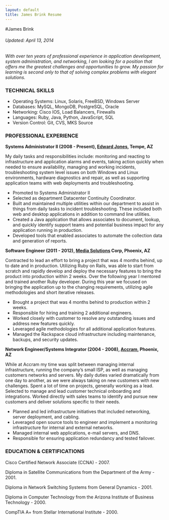 ```yaml
---
layout: default
title: James Brink Resume
---
```


#James Brink
###### Updated: April 13, 2014

_With over ten years of professional experience in application development,  system administration, and networking, I am looking for a position that offers me the greatest challenges and opportunities to grow.  My passion for learning is second only to that of solving complex problems with elegant solutions._

### TECHNICAL SKILLS

+ Operating Systems: Linux, Solaris, FreeBSD, Windows Server
+ Databases: MySQL, MongoDB, PostgreSQL, Oracle
+ Networking: Cisco IOS, Load Balancers, Firewalls
+ Languages: Ruby, Java, Python, JavaScript, SQL
+ Version Control: Git, CVS, MKS Source


### PROFESSIONAL EXPERIENCE
__Systems Administrator II (2008 - Present), [Edward Jones][edwardjones], Tempe, AZ__

My daily tasks and responsibilities include: monitoring and reacting to infrastructure and application alarms and events, taking action quickly when needed to ensure availability, managing and working incidents, troubleshooting system level issues on both Windows and Linux environments, hardware diagnostics and repair, as well as supporting application teams with web deployments and troubleshooting.

+ Promoted to Systems Administrator II
+ Selected as department Datacenter Continuity Coordinator.
+ Built and maintained multiple utilities within our department to assist in things from daily tasks to incident troubleshooting. These included both web and desktop applications in addition to command line utilities.
+ Created a Java application that allows associates to document, lookup, and quickly identify support teams and potential business impact for any application running in production.
+ Developed tools that enabled associates to automate the collection data and generation of reports.

__Software Engineer (2011 - 2012), [Media Solutions][mediasolutionscorp] Corp, Phoenix, AZ__

Contracted to lead an effort to bring a project that was 4 months behind, up to date and in
production. Utilizing Ruby on Rails, was able to start from scratch and  rapidly develop and deploy the necessary features to bring the product into production within 2 weeks.  Over the following year I mentored and trained another Ruby developer. During this year we focused on bringing the application up to the changing requirements, utilizing agile methodologies and short iterative releases.

+ Brought a project that was 4 months behind to production within 2 weeks.
+ Responsible for hiring and training 2 additional engineers.
+ Worked closely with customer to resolve any outstanding issues and address new features quickly.
+ Leveraged agile methodologies for all additional application features.
+ Managed the Rackspace cloud infrastructure including maintenance, backups, and security updates.

__Network Engineer/Systems Integrator (2004 - 2008), [Accram][accram], Phoenix, AZ__

While at Accram my time was split between managing internal infrastructure, running the company’s small ISP, as well as managing customers networks and servers. My daily duties varied dramatically from one day to another, as we were always taking on new customers with new challenges. Spent a lot of time on projects, generally working as a lead. Selected to manage and lead customer technical onboarding and integrations. Worked directly with sales teams to identify and pursue new customers and deliver solutions specific to their needs.

+ Planned and led infrastructure initiatives that included networking, server deployment, and cabling.
+ Leveraged open source tools to engineer and implement a monitoring infrastructure for internal and external networks.
+ Managed internal web applications, e-mail servers, and DNS.
+ Responsible for ensuring application redundancy and tested failover.


### EDUCATION & CERTIFICATIONS

Cisco Certified Network Associate (CCNA) - 2007.

Diploma in Satellite Communications from the Department of the Army - 2001. 

Diploma in Network Switching Systems from General Dynamics - 2001. 

Diploma in Computer Technology from the Arizona Institute of Business Technology - 2000.

CompTIA A+ from Stellar International Institute - 2000.


[edwardjones]: https://www.edwardjones.com
[mediasolutionscorp]: http://mediasolutionscorp.com/
[accram]: http://accram.com/
